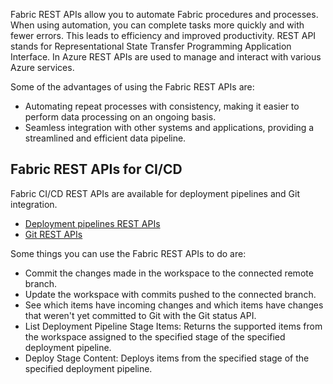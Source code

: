 Fabric REST APIs allow you to automate Fabric procedures and processes.  When using automation, you can complete tasks more quickly and with fewer errors. This leads to efficiency and improved productivity. REST API stands for Representational State Transfer Programming Application Interface. In Azure REST APIs are used to manage and interact with various Azure services. 

Some of the advantages of using the Fabric REST APIs are:
 
- Automating repeat processes with consistency, making it easier to perform data processing on an ongoing basis.
- Seamless integration with other systems and applications, providing a streamlined and efficient data pipeline.

## Fabric REST APIs for CI/CD
Fabric CI/CD REST APIs are available for deployment pipelines and Git integration.

- [Deployment pipelines REST APIs](rest/api/fabric/core/deployment-pipelines)
- [Git REST APIs](rest/api/fabric/core/git)

Some things you can use the Fabric REST APIs to do are:

- Commit the changes made in the workspace to the connected remote branch.
- Update the workspace with commits pushed to the connected branch.
- See which items have incoming changes and which items have changes that weren't yet committed to Git with the Git status API.
- List Deployment Pipeline Stage Items: Returns the supported items from the workspace assigned to the specified stage of the specified deployment pipeline.
- Deploy Stage Content: Deploys items from the specified stage of the specified deployment pipeline.
